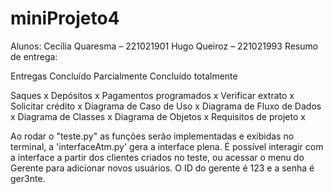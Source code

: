 # miniProjeto4

Alunos:
Cecília Quaresma – 221021901
Hugo Queiroz – 221021993
Resumo de entrega:

Entregas                Concluído Parcialmente         Concluído totalmente


Saques                                                         x
Depósitos                                                      x 
Pagamentos programados                                         x
Verificar extrato                                              x
Solicitar crédito                                              x
Diagrama de Caso de Uso                                        x
Diagrama de Fluxo de Dados                                     x
Diagrama de Classes                                            x
Diagrama de Objetos                                            x
Requisitos de projeto                                          x

Ao rodar o "teste.py" as funções serão implementadas e exibidas no terminal, a 'interfaceAtm.py' gera a interface plena. É possível interagir com a interface a partir dos clientes criados no teste, ou acessar o menu do Gerente para adicionar novos usuários. O ID do gerente é 123 e a senha é ger3nte.

